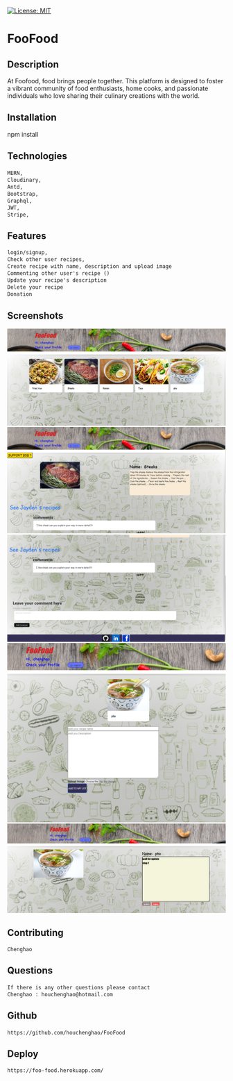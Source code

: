   [![License: MIT](https://img.shields.io/badge/License-MIT-yellow.svg)](https://opensource.org/licenses/MIT)
# FooFood

## Description
At Foofood, food brings people together. This platform is designed to foster a vibrant community of food enthusiasts, home cooks, and passionate individuals who love sharing their culinary creations with the world.


## Installation
 npm install

## Technologies
	MERN,
	Cloudinary,
	Antd,
	Bootstrap,
	Graphql,
	JWT,
	Stripe,

## Features
    login/signup,
    Check other user recipes,
    Create recipe with name, description and upload image
    Commenting other user's recipe ()
    Update your recipe's description 
    Delete your recipe
    Donation
    
## Screenshots
![](./asset/images/1.PNG)
![](./asset/images/2.PNG)
![](./asset/images/3.PNG)
![](./asset/images/4.PNG)
![](./asset/images/5.PNG)

 ## Contributing
    Chenghao

## Questions
    If there is any other questions please contact
    Chenghao : houchenghao@hotmail.com

## Github
    https://github.com/houchenghao/FooFood

## Deploy
    https://foo-food.herokuapp.com/